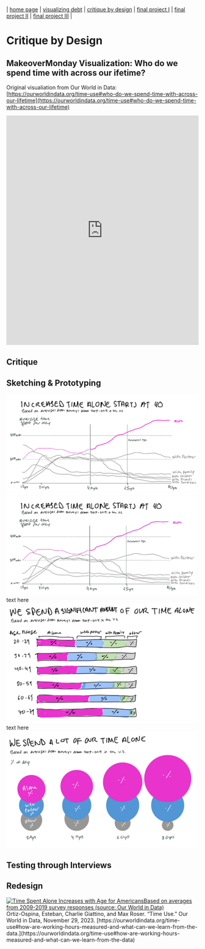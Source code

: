 | [home page](https://aaifeng.github.io/portfolio/) | [visualizing debt](visualizing-government-debt) | [critique by design](critique-by-design) | [final project I](final-project-part-one) | [final project II](final-project-part-two) | [final project III](final-project-part-three) |

# Critique by Design

## MakeoverMonday Visualization: Who do we spend time with across our ifetime?
Original visualiation from Our World in Data: [https://ourworldindata.org/time-use#who-do-we-spend-time-with-across-our-lifetime](https://ourworldindata.org/time-use#who-do-we-spend-time-with-across-our-lifetime)

<iframe src="https://ourworldindata.org/grapher/time-spent-with-relationships-by-age-us?stackMode=absolute%C2%AEion" loading="lazy" style="width: 100%; height: 600px; border: 0px none;"></iframe>

## Critique
## Sketching & Prototyping
![Sketch 1](sketch-1.png)
<img src="sketch-1.png" width="500"/>
text here
<img src="sketch-2.png" width="500"/>
text here
<img src="sketch-3.png" width="500"/>

## Testing through Interviews

## Redesign
<div class='tableauPlaceholder' id='viz1700089348739' style='position: relative'><noscript><a href='#'><img alt='Time Spent Alone Increases with Age for AmericansBased on averages from 2009-2019 survey responses (source: Our World in Data) ' src='https:&#47;&#47;public.tableau.com&#47;static&#47;images&#47;Ti&#47;TimeSpentbyAge&#47;Sheet1&#47;1_rss.png' style='border: none' /></a></noscript><object class='tableauViz'  style='display:none;'><param name='host_url' value='https%3A%2F%2Fpublic.tableau.com%2F' /> <param name='embed_code_version' value='3' /> <param name='site_root' value='' /><param name='name' value='TimeSpentbyAge&#47;Sheet1' /><param name='tabs' value='no' /><param name='toolbar' value='yes' /><param name='static_image' value='https:&#47;&#47;public.tableau.com&#47;static&#47;images&#47;Ti&#47;TimeSpentbyAge&#47;Sheet1&#47;1.png' /> <param name='animate_transition' value='yes' /><param name='display_static_image' value='yes' /><param name='display_spinner' value='yes' /><param name='display_overlay' value='yes' /><param name='display_count' value='yes' /><param name='language' value='en-US' /><param name='filter' value='publish=yes' /></object></div>                
<script type='text/javascript'>                    
  var divElement = document.getElementById('viz1700089348739');                    
  var vizElement = divElement.getElementsByTagName('object')[0];                    
  vizElement.style.width='100%';vizElement.style.height=(divElement.offsetWidth*0.75)+'px';                    
  var scriptElement = document.createElement('script');                    
  scriptElement.src = 'https://public.tableau.com/javascripts/api/viz_v1.js';                    vizElement.parentNode.insertBefore(scriptElement, vizElement);                
</script>
Ortiz-Ospina, Esteban, Charlie Giattino, and Max Roser. “Time Use.” Our World in Data, November 29, 2023. [https://ourworldindata.org/time-use#how-are-working-hours-measured-and-what-can-we-learn-from-the-data.](https://ourworldindata.org/time-use#how-are-working-hours-measured-and-what-can-we-learn-from-the-data)
